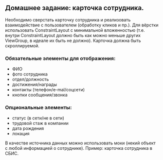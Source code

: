 ## Домашнее задание: карточка сотрудника.
Необходимо сверстать карточку сотрудника и реализовать взаимодействие с пользователем (обработку кликов и пр.).
Для вёрстки использовать ConstraintLayout c минимальной вложенностью (т.е. внутри ConstraintLayout должно быть как можно меньше других ViewGroup, в идеале их быть не должно). Карточка должна быть скроллируемой.

### Обязательные элементы для отображения:
*	ФИО
*	фото сотрудника
*	отдел/должность
*	достижения/награды
*	контакты (телефон/e-mal/соцсети)
*	кнопки сообщения/звонка
### Опциональные элементы:
*   статус (в сети/не в сети)
*	трудовой стаж в компании
*	дата рождения
*	локация

В качестве источника данных можно использовать моки (некий объект с любой информацией о сотруднике).
Пример: карточка сотрудника в СБИС.
